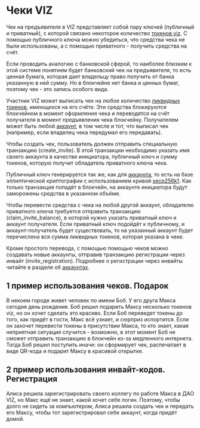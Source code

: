 # Чеки VIZ

Чек на предъявителя в VIZ представляет собой пару ключей (публичный и приватный), с которой связано некоторое количество [токенов viz](./economy.md#viz-token). С помощью публичного ключа можно убедиться, что средства чека не были использованы, а с помощью приватного - получить средства на счёт.

Если проводить аналогию с банковской сферой, то наиболее близким к этой системе понятием будет банковский чек на предъявителя, то есть ценная бумага, которая дает владельцу право получить от банка указанную в ней сумму. Но в блокчейне нет банка и ценных бумаг, поэтому чек - это запись особого вида.

Участник VIZ может выписать чек на любое количество [ликвидных токенов](./economy.md#viz-token), имеющихся на его счёте. Эти средства блокируются блокчейном в момент оформления чека и переводятся на счёт получателя в момент предъявления чека блокчейну. Получателем может быть любой [аккаунт](./accounts.md), в том числе и тот, что выписал чек (например, если владелец чека передумал его передавать).

Чтобы создать чек, пользователь должен отправить специальную транзакцию (create_invite). В этой транзакции необходимо указать имя своего аккаунта в качестве инициатора, публичный ключ и сумму токенов, которую получит обладатель приватного ключа чека.

Публичный ключ генерируется так же, как для [аккаунта](./accounts.md), то есть на базе эллиптической криптографии с использованием кривой [secp256k1](https://en.bitcoin.it/wiki/Secp256k1). Как только транзакция попадёт в блокчейн, на аккаунте инициатора будут заморожены средства в указанном объёме.

Чтобы перевести средства с чека на любой другой аккаунт, обладателю приватного ключа требуется отправить транзакцию (claim_invite_balance), в которой нужно указать приватный ключ и аккаунт получателя. Если приватный ключ подойдёт к публичному, и аккаунт-получатель будет существовать, то на указанный аккаунт будет перечислена вся сумма ликвидных токенов, которая указана в чеке.

Кроме простого перевода, с помощью помощью чеков можно создавать новые аккаунты, отправив транзакцию регистрации через инвайт (invite_registration). Подробнее о регистрации через инвайты читайте в разделе об [аккаунтах](./accounts.md#invite-reg).

## 1 пример использования чеков. Подарок

В некоем городе живет человек по имени Боб. У его друга Макса сегодня день рождения. Боб решил подарить Максу несколько токенов viz, но он хочет сделать это красиво. Если Боб переведет токены до того, как придёт в гости, Макс всё узнает, и сюрприз испортится. Если он захочет перевести токены в присутствии Макса, то кто знает, какая неприятная ситуация случится - возможно, в этот момент Боб не сможет отправить транзакцию в блокчейн из-за медленного интернета. Тогда Боб решил поступить иначе: он сформирует чек, распечатает в виде QR-кода и подарит Максу в красивой открытке.

## 2 пример использования инвайт-кодов. Регистрация

Алиса решила зарегистрировать своего коллегу по работе Макса в ДАО VIZ, но Макс ещё не знает, какой хочет себе логин. Поэтому, чтобы долго не сидеть за компьютером, Алиса решила создать чек и передать его Макcу, чтобы тот зарегистрировал себе аккаунт, когда придёт домой.